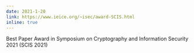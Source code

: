```yaml
---
date: 2021-1-20
link: https://www.ieice.org/~isec/award-SCIS.html
inline: true
---
```


Best Paper Award in Symposium on Cryptography and Information Security 2021 (SCIS 2021)
